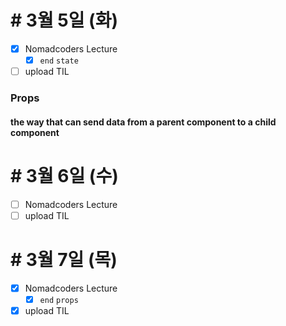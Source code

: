 # # 3월 5일 (화)
- [X] Nomadcoders Lecture
  - [X] `end` `state`
- [ ] upload TIL

### Props
#### the way that can send data from a parent component to a child component

# # 3월 6일 (수)
- [ ] Nomadcoders Lecture
- [ ] upload TIL

# # 3월 7일 (목)
- [X] Nomadcoders Lecture
  - [X] `end` `props`
- [X] upload TIL

